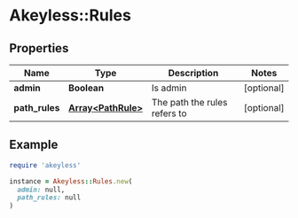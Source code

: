# Akeyless::Rules

## Properties

| Name | Type | Description | Notes |
| ---- | ---- | ----------- | ----- |
| **admin** | **Boolean** | Is admin | [optional] |
| **path_rules** | [**Array&lt;PathRule&gt;**](PathRule.md) | The path the rules refers to | [optional] |

## Example

```ruby
require 'akeyless'

instance = Akeyless::Rules.new(
  admin: null,
  path_rules: null
)
```


